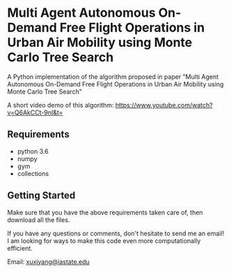 # Multi Agent Autonomous On-Demand Free Flight Operations in Urban Air Mobility using Monte Carlo Tree Search

A Python implementation of the algorithm proposed in paper "Multi Agent Autonomous On-Demand Free Flight Operations in Urban Air Mobility using Monte Carlo Tree Search"

A short video demo of this algorithm: https://www.youtube.com/watch?v=Q6AkCCt-9nI&t=

## Requirements

* python 3.6
* numpy
* gym
* collections


## Getting Started

Make sure that you have the above requirements taken care of, then download all the files.


If you have any questions or comments, don't hesitate to send me an email! I am looking for ways to make this code even more computationally efficient.

Email: xuxiyang@iastate.edu
